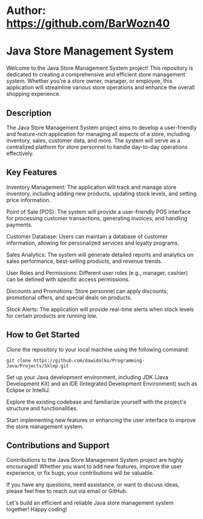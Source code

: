 # Author: https://github.com/BarWozn40
# Java Store Management System
Welcome to the Java Store Management System project! This repository is dedicated to creating a comprehensive and efficient store management system. Whether you're a store owner, manager, or employee, this application will streamline various store operations and enhance the overall shopping experience.

## Description
The Java Store Management System project aims to develop a user-friendly and feature-rich application for managing all aspects of a store, including inventory, sales, customer data, and more. The system will serve as a centralized platform for store personnel to handle day-to-day operations effectively.

## Key Features
Inventory Management: The application will track and manage store inventory, including adding new products, updating stock levels, and setting price information.

Point of Sale (POS): The system will provide a user-friendly POS interface for processing customer transactions, generating invoices, and handling payments.

Customer Database: Users can maintain a database of customer information, allowing for personalized services and loyalty programs.

Sales Analytics: The system will generate detailed reports and analytics on sales performance, best-selling products, and revenue trends.

User Roles and Permissions: Different user roles (e.g., manager, cashier) can be defined with specific access permissions.

Discounts and Promotions: Store personnel can apply discounts, promotional offers, and special deals on products.

Stock Alerts: The application will provide real-time alerts when stock levels for certain products are running low.

## How to Get Started
Clone the repository to your local machine using the following command:

```
git clone https://github.com/dawidolko/Programming-Java/Projects/Sklep.git
```
Set up your Java development environment, including JDK (Java Development Kit) and an IDE (Integrated Development Environment) such as Eclipse or IntelliJ.

Explore the existing codebase and familiarize yourself with the project's structure and functionalities.

Start implementing new features or enhancing the user interface to improve the store management system.

## Contributions and Support
Contributions to the Java Store Management System project are highly encouraged! Whether you want to add new features, improve the user experience, or fix bugs, your contributions will be valuable.

If you have any questions, need assistance, or want to discuss ideas, please feel free to reach out via email or GitHub.

Let's build an efficient and reliable Java store management system together! Happy coding!
